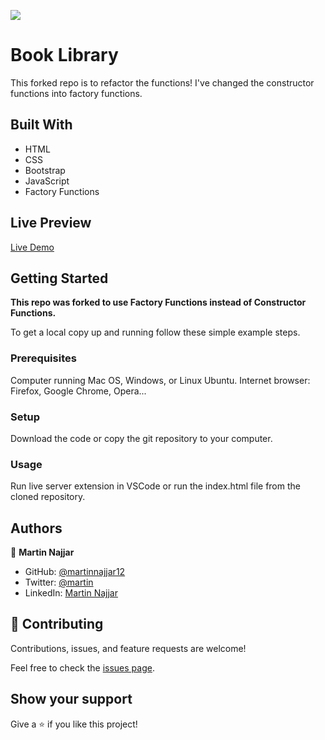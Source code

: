 ![](https://img.shields.io/badge/Microverse-blueviolet)

# Book Library

This forked repo is to refactor the functions! I've changed the constructor functions into factory functions.

## Built With

- HTML
- CSS
- Bootstrap
- JavaScript
- Factory Functions

## Live Preview

[Live Demo](https://martinnajjar12.github.io/library/)

## Getting Started

**This repo was forked to use Factory Functions instead of Constructor Functions.**


To get a local copy up and running follow these simple example steps.

### Prerequisites
Computer running Mac OS, Windows, or Linux Ubuntu.
Internet browser: Firefox, Google Chrome, Opera...

### Setup
Download the code or copy the git repository to your computer.

### Usage
Run live server extension in VSCode or run the index.html file from the cloned repository.


## Authors

👤 **Martin Najjar**

- GitHub: [@martinnajjar12](https://github.com/martinnajjar12)
- Twitter: [@martin](https://twitter.com/martin_najjar)
- LinkedIn: [Martin Najjar](https://www.linkedin.com/in/martinnajjar12/)

## 🤝 Contributing

Contributions, issues, and feature requests are welcome!

Feel free to check the [issues page](https://github.com/martinnajjar12/library/issues).

## Show your support

Give a ⭐️ if you like this project!